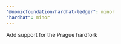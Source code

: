 ```yaml
---
"@nomicfoundation/hardhat-ledger": minor
"hardhat": minor
---
```


Add support for the Prague hardfork
